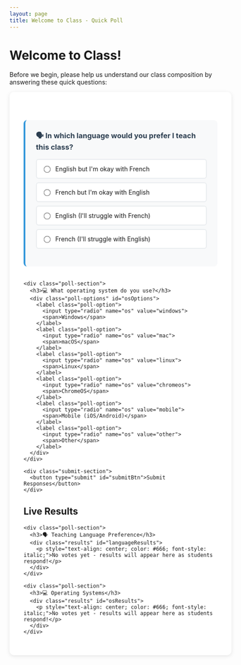 ```yaml
---
layout: page
title: Welcome to Class - Quick Poll
---
```


# Welcome to Class!

Before we begin, please help us understand our class composition by answering these quick questions:

<div class="poll-container">
  <form id="pollForm">
    <div class="poll-section">
      <h3>🗣️ In which language would you prefer I teach this class?</h3>
      <div class="poll-options" id="languageOptions">
        <label class="poll-option">
          <input type="radio" name="language" value="english-okay-french">
          <span>English but I'm okay with French</span>
        </label>
        <label class="poll-option">
          <input type="radio" name="language" value="french-okay-english">
          <span>French but I'm okay with English</span>
        </label>
        <label class="poll-option">
          <input type="radio" name="language" value="english-only">
          <span>English (I'll struggle with French)</span>
        </label>
        <label class="poll-option">
          <input type="radio" name="language" value="french-only">
          <span>French (I'll struggle with English)</span>
        </label>
      </div>
    </div>

    <div class="poll-section">
      <h3>💻 What operating system do you use?</h3>
      <div class="poll-options" id="osOptions">
        <label class="poll-option">
          <input type="radio" name="os" value="windows">
          <span>Windows</span>
        </label>
        <label class="poll-option">
          <input type="radio" name="os" value="mac">
          <span>macOS</span>
        </label>
        <label class="poll-option">
          <input type="radio" name="os" value="linux">
          <span>Linux</span>
        </label>
        <label class="poll-option">
          <input type="radio" name="os" value="chromeos">
          <span>ChromeOS</span>
        </label>
        <label class="poll-option">
          <input type="radio" name="os" value="mobile">
          <span>Mobile (iOS/Android)</span>
        </label>
        <label class="poll-option">
          <input type="radio" name="os" value="other">
          <span>Other</span>
        </label>
      </div>
    </div>

    <div class="submit-section">
      <button type="submit" id="submitBtn">Submit Responses</button>
    </div>
  </form>

  <div id="results">
    <h2>Live Results</h2>
    
    <div class="poll-section">
      <h3>🗣️ Teaching Language Preference</h3>
      <div class="results" id="languageResults">
        <p style="text-align: center; color: #666; font-style: italic;">No votes yet - results will appear here as students respond!</p>
      </div>
    </div>
    
    <div class="poll-section">
      <h3>💻 Operating Systems</h3>
      <div class="results" id="osResults">
        <p style="text-align: center; color: #666; font-style: italic;">No votes yet - results will appear here as students respond!</p>
      </div>
    </div>
  </div>
</div>

<style>
.poll-container {
  max-width: 800px;
  margin: 0 auto;
  padding: 2rem;
  background: white;
  border-radius: 10px;
  box-shadow: 0 2px 10px rgba(0,0,0,0.1);
}

.poll-section {
  background: #f8f9fa;
  padding: 1.5rem;
  margin: 2rem 0;
  border-radius: 8px;
  border-left: 4px solid #3498db;
}

.poll-section h3 {
  color: #2c3e50;
  margin-top: 0;
}

.poll-options {
  display: grid;
  gap: 0.5rem;
  margin: 1rem 0;
}

.poll-option {
  display: flex;
  align-items: center;
  padding: 0.75rem;
  background: white;
  border: 2px solid #e9ecef;
  border-radius: 6px;
  cursor: pointer;
  transition: all 0.2s ease;
}

.poll-option:hover {
  border-color: #3498db;
  background-color: #f0f8ff;
}

.poll-option input[type="radio"] {
  margin-right: 0.75rem;
  transform: scale(1.2);
}

.poll-option.selected {
  border-color: #3498db;
  background-color: #e8f4fd;
}

.results {
  margin-top: 1rem;
  padding: 1rem;
  background: white;
  border-radius: 6px;
  border: 1px solid #dee2e6;
}

.result-bar {
  display: flex;
  align-items: center;
  margin: 0.5rem 0;
}

.result-label {
  min-width: 120px;
  font-weight: 500;
}

.result-progress {
  flex: 1;
  height: 20px;
  background: #e9ecef;
  border-radius: 10px;
  margin: 0 0.5rem;
  overflow: hidden;
}

.result-fill {
  height: 100%;
  background: linear-gradient(90deg, #3498db, #2980b9);
  border-radius: 10px;
  transition: width 0.3s ease;
}

.result-count {
  font-weight: 500;
  min-width: 60px;
  text-align: right;
}

.submit-section {
  text-align: center;
  margin-top: 2rem;
}

button {
  background: #3498db;
  color: white;
  border: none;
  padding: 0.75rem 2rem;
  border-radius: 6px;
  font-size: 1rem;
  cursor: pointer;
  transition: background-color 0.2s ease;
}

button:hover {
  background: #2980b9;
}

button:disabled {
  background: #95a5a6;
  cursor: not-allowed;
}
</style>

<script>
// Store results in memory
let pollResults = {
  language: {},
  os: {}
};

document.addEventListener('DOMContentLoaded', function() {
  // Add click handlers for visual selection
  document.querySelectorAll('.poll-option').forEach(option => {
    option.addEventListener('click', function() {
      const radio = this.querySelector('input[type="radio"]');
      const group = radio.name;
      
      // Remove selected class from other options in the same group
      document.querySelectorAll(`input[name="${group}"]`).forEach(r => {
        r.closest('.poll-option').classList.remove('selected');
      });
      
      // Add selected class to this option
      this.classList.add('selected');
      radio.checked = true;
    });
  });

  // Handle form submission
  document.getElementById('pollForm').addEventListener('submit', function(e) {
    e.preventDefault();
    
    const formData = new FormData(this);
    const languageChoice = formData.get('language');
    const osChoice = formData.get('os');
    
    if (!languageChoice || !osChoice) {
      alert('Please answer both questions before submitting!');
      return;
    }
    
    // Update results
    pollResults.language[languageChoice] = (pollResults.language[languageChoice] || 0) + 1;
    pollResults.os[osChoice] = (pollResults.os[osChoice] || 0) + 1;
    
    // Update live results
    displayResults();
    
    // Show thank you message and keep form visible
    alert('Thank you for your response! You can see the live results below.');
    
    // Reset form for next student
    this.reset();
    document.querySelectorAll('.poll-option').forEach(option => {
      option.classList.remove('selected');
    });
  });

  function displayResults() {
    displayCategoryResults('language', 'languageResults', {
      'english-okay-french': 'English but okay with French',
      'french-okay-english': 'French but okay with English', 
      'english-only': 'English (struggle with French)',
      'french-only': 'French (struggle with English)'
    });
    
    displayCategoryResults('os', 'osResults', {
      'windows': 'Windows',
      'mac': 'macOS',
      'linux': 'Linux', 
      'chromeos': 'ChromeOS',
      'mobile': 'Mobile',
      'other': 'Other'
    });
  }

  function displayCategoryResults(category, containerId, labels) {
    const container = document.getElementById(containerId);
    const results = pollResults[category];
    const total = Object.values(results).reduce((sum, count) => sum + count, 0);
    
    let html = '';
    
    Object.entries(labels).forEach(([key, label]) => {
      const count = results[key] || 0;
      const percentage = total > 0 ? (count / total * 100) : 0;
      
      html += `
        <div class="result-bar">
          <div class="result-label">${label}</div>
          <div class="result-progress">
            <div class="result-fill" style="width: ${percentage}%"></div>
          </div>
          <div class="result-count">${count} vote${count !== 1 ? 's' : ''}</div>
        </div>
      `;
    });
    
    container.innerHTML = html;
  }
});
</script>